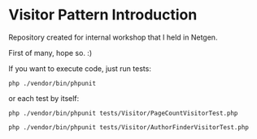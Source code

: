# Visitor Pattern Introduction #

Repository created for internal workshop that I held in Netgen.

First of many, hope so. :)

If you want to execute code, just run tests:

`php ./vendor/bin/phpunit`

or each test by itself:

`php ./vendor/bin/phpunit tests/Visitor/PageCountVisitorTest.php`

`php ./vendor/bin/phpunit tests/Visitor/AuthorFinderVisitorTest.php`

